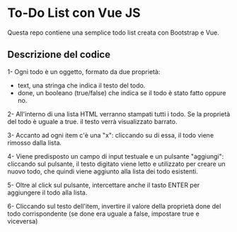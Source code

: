 # To-Do List con Vue JS

Questa repo contiene una semplice todo list creata con Bootstrap e Vue. 

## Descrizione del codice

1- Ogni todo è un oggetto, formato da due proprietà:
- text, una stringa che indica il testo del todo.
- done, un booleano (true/false) che indica se il todo è stato fatto oppure no.

2- All'interno di una lista HTML verranno stampati tutti i todo. Se la proprietà del todo è uguale a true. il testo verrà visualizzato barrato.

3- Accanto ad ogni item c'è una "x": cliccando su di essa, il todo viene rimosso dalla lista.

4- Viene predisposto un campo di input testuale e un pulsante "aggiungi": cliccando sul pulsante, il testo digitato viene letto e utilizzato per creare un nuovo todo, che quindi viene aggiunto alla lista dei todo esistenti.

5- Oltre al click sul pulsante, intercettare anche il tasto ENTER per aggiungere il todo alla lista.

6- Cliccando sul testo dell'item, invertire il valore della proprietà done del todo corrispondente (se done era uguale a false, impostare true e viceversa)
